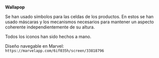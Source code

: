 **Wallapop**

Se han usado símbolos para las celdas de los productos. En estos se han usado máscaras y los mecanismos necesarios para mantener un aspecto coherente independientemente de su altura.

Todos los iconos han sido hechos a mano.

Diseño navegable en Marvel: `https://marvelapp.com/6if035h/screen/33818796`